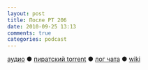 ```yaml
---
layout: post
title: После РТ 206
date: 2010-09-25 13:13
comments: true
categories: podcast
---
```

[аудио](http://cdn.radio-t.com/rt206post.mp3) ● [пиратский torrent](http://pirates.radio-t.com/torrents/rt206post.mp3.torrent) ● [лог чата](http://chat.radio-t.com/logs/radio-t-206.html) ● [wiki](http://wiki.radio-t.com/%D0%9F%D0%BE%D1%81%D0%BB%D0%B5_%D0%A0%D0%A2_206)<audio src="http://cdn.radio-t.com/rt206post.mp3" preload="none">
